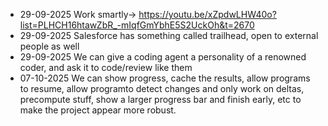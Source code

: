- 29-09-2025 Work smartly-> https://youtu.be/xZpdwLHW40o?list=PLHCH16htawZbR_-mIqfGmYbhE5S2UckOh&t=2670
- 29-09-2025 Salesforce has something called trailhead, open to external people as well
- 29-09-2025 We can give a coding agent a personality of a renowned coder, and ask it to code/review like them
- 07-10-2025 We can show progress, cache the results, allow programs to resume, allow programto detect changes and only work on deltas, precompute stuff, show a larger progress bar and finish early, etc to make the project appear more robust. 
